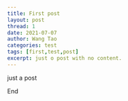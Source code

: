 ```yaml
---
title: First post
layout: post
thread: 1
date: 2021-07-07
author: Wang Tao
categories: test
tags: [first,test,post]
excerpt: just o post with no content.
---
```

just a post

End